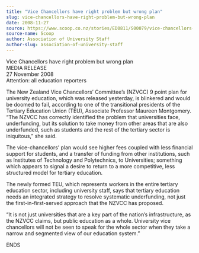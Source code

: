 ```yaml
---
title: "Vice Chancellors have right problem but wrong plan"
slug: vice-chancellors-have-right-problem-but-wrong-plan
date: 2008-11-27
source: https://www.scoop.co.nz/stories/ED0811/S00079/vice-chancellors-have-right-problem-but-wrong-plan.htm
source-name: Scoop
author: Association of University Staff
author-slug: association-of-university-staff
---
```


<p>Vice Chancellors have right problem but wrong plan<br>MEDIA
RELEASE<br>27 November 2008<br>Attention: all education
reporters</p>

<p>The New Zealand Vice Chancellors’
Committee’s  (NZVCC) 9 point plan for university
education, which was released yesterday, is blinkered and
would be doomed to fail, according to one of the
transitional presidents of the Tertiary Education Union
(TEU), Associate Professor Maureen Montgomery. “The NZVCC
has correctly identified the problem that universities face,
underfunding, but its solution to take money from other
areas that are also underfunded, such as students and the
rest of the tertiary sector is iniquitous,” she
said.</p>

<p>The vice-chancellors’ plan would see higher fees
coupled with less financial support for students, and a
transfer of funding from other institutions, such as
Institutes of Technology and Polytechnics, to Universities;
something which appears to signal a desire to return to a
more competitive, less structured model for tertiary
education.</p>

<p>The newly formed TEU, which represents workers
in the entire tertiary education sector, including
university staff, says that tertiary education needs an
integrated strategy to resolve systematic underfunding, not
just the first-in-first-served approach that the NZVCC has
proposed.</p>

<p>“It is not just universities that are a key
part of the nation’s infrastructure, as the NZVCC claims,
but public education as a whole.  University vice
chancellors will not be seen to speak for the whole sector
when they take a narrow and segmented view of our education
system.”</p>

<p>ENDS<p>
         